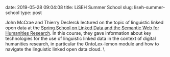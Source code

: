 date: 2019-05-28 09:04:08
title: LiSEH Summer School
slug: liseh-summer-school
type: post

John McCrae and Thierry Declerck lectured on the topic of linguistic
linked open data at the [Spring School on Linked Data and the Semantic
Web for Humanities
Research](https://informationsmodellierung.uni-graz.at/de/veranstaltungen/spring-school-liseh-2019/).
In this course, they gave information about key technologies for the use
of linguistic linked data in the context of digital humanities research,
in particular the OntoLex-lemon module and how to navigate the
linguistic linked open data cloud. \
